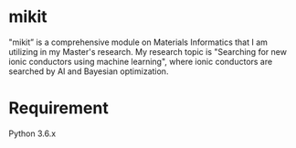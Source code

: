 # mikit
"mikit” is a comprehensive module on Materials Informatics that I am utilizing in my Master's research.
My research topic is "Searching for new ionic conductors using machine learning", where ionic conductors are searched by AI and Bayesian optimization.

# Requirement
Python 3.6.x
